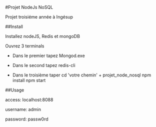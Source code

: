 #Projet NodeJs NoSQL

Projet troisiéme année à Ingésup


##Install

Installez nodeJS, Redis et mongoDB

Ouvrez 3 terminals
  - Dans le premier tapez
      Mongod.exe

  - Dans le second tapez
      redis-cli

  - Dans le troisième taper
      cd 'votre chemin' + projet_node_nosql
      npm install
      npm start

##Usage

access: localhost:8088

username: admin

password: passw0rd

